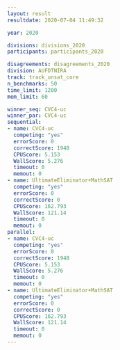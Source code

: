 ```yaml
---
layout: result
resultdate: 2020-07-04 11:49:32

year: 2020

divisions: divisions_2020
participants: participants_2020

disagreements: disagreements_2020
division: AUFDTNIRA
track: track_unsat_core
n_benchmarks: 50
time_limit: 1200
mem_limit: 60

winner_seq: CVC4-uc
winner_par: CVC4-uc
sequential:
- name: CVC4-uc
  competing: "yes"
  errorScore: 0
  correctScore: 1948
  CPUScore: 5.153
  WallScore: 5.276
  timeout: 0
  memout: 0
- name: UltimateEliminator+MathSAT
  competing: "yes"
  errorScore: 0
  correctScore: 0
  CPUScore: 162.793
  WallScore: 121.14
  timeout: 0
  memout: 0
parallel:
- name: CVC4-uc
  competing: "yes"
  errorScore: 0
  correctScore: 1948
  CPUScore: 5.153
  WallScore: 5.276
  timeout: 0
  memout: 0
- name: UltimateEliminator+MathSAT
  competing: "yes"
  errorScore: 0
  correctScore: 0
  CPUScore: 162.793
  WallScore: 121.14
  timeout: 0
  memout: 0
---
```

